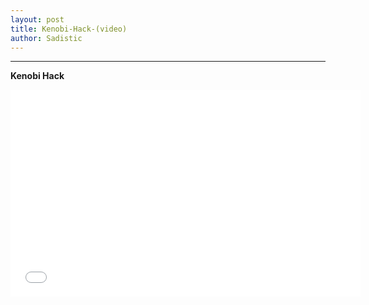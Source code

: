 ```yaml
---
layout: post
title: Kenobi-Hack-(video)
author: Sadistic
---
```


---

**Kenobi Hack**

<iframe width="560" height="331" src="{{site.baseurl}}{{ site.baseimg }}/assets/vids/Kenobi_player.html" scrolling="no" frameborder="0" allowfullscreen></iframe>
